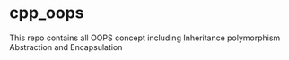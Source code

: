 # cpp_oops
This repo contains all OOPS concept including Inheritance polymorphism Abstraction and Encapsulation 
